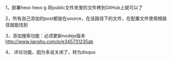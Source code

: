 1，部署hexo
hexo g
将public文件夹里的文件拷到GitHub上就可以了

2，所有自己添加的post都放在source，在该路径下的文件，在配置文件使用根路径就能找到

3，添加搜索功能：必须更新nodejs版本
http://www.jianshu.com/p/e345731235ab

4， 评论功能，因为多说关闭了，转为disqus